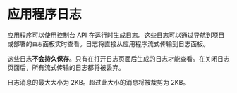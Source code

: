 # 应用程序日志

应用程序可以使用控制台 API
在运行时生成日志。这些日志可以通过导航到项目或部署的`日志`面板实时查看。日志将直接从应用程序流式传输到日志面板。

这些日志**不会持久保存**。只有在打开日志页面后生成的日志才能查看。在关闭日志页面后，所有流式传输的日志都将被丢弃。

日志消息的最大大小为 2KB。超过此大小的消息将被裁剪为 2KB。
